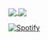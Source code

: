 <a href="https://github.com/anuraghazra/github-readme-stats">
  <img align="center" src="https://github-readme-stats-git-master-victorv.vercel.app/api?username=victorv&count_private=true&show_icons=true&include_all_commits=true&hide_border=true&hide_title=true&theme=transparent&rank_icon=github&"
    />
</a>
<a href="https://github.com/anuraghazra/github-readme-stats">
  <img align="center" src="https://github-readme-stats-git-master-victorv.vercel.app/api/top-langs/?username=victorv&langs_count=5&hide_title=true&hide_border=true"/>
</a>

[![Spotify](https://victorv.vercel.app/api/spotify)](https://open.spotify.com/user/htwlow1x0vp9xyod1q5725zul)
